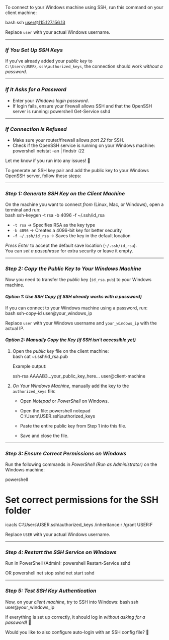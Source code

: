 To connect to your Windows machine using SSH, run this command on your client machine:  

bash
ssh user@115.127.156.13


Replace `user` with your actual Windows username.

---

### *If You Set Up SSH Keys*
If you've already added your *public key* to `C:\Users\USER\.ssh\authorized_keys`, the connection should work *without a password*.

---

### *If It Asks for a Password*
- Enter your *Windows login password*.
- If login fails, ensure your firewall allows SSH and that the OpenSSH server is running:
  powershell
  Get-Service sshd
  

---

### *If Connection Is Refused*
- Make sure your router/firewall allows *port 22* for SSH.
- Check if the OpenSSH service is running on your Windows machine:
  powershell
  netstat -an | findstr :22
  

Let me know if you run into any issues! 🚀


To generate an SSH key pair and add the public key to your Windows OpenSSH server, follow these steps:

---

### *Step 1: Generate SSH Key on the Client Machine*  
On the machine you want to connect *from* (Linux, Mac, or Windows), open a terminal and run:  
bash
ssh-keygen -t rsa -b 4096 -f ~/.ssh/id_rsa
  
- `-t rsa` → Specifies RSA as the key type  
- `-b 4096` → Creates a 4096-bit key for better security  
- `-f ~/.ssh/id_rsa` → Saves the key in the default location  

*Press Enter* to accept the default save location (`~/.ssh/id_rsa`).  
You can *set a passphrase* for extra security or leave it empty.

---

### *Step 2: Copy the Public Key to Your Windows Machine*  
Now you need to transfer the *public* key (`id_rsa.pub`) to your Windows machine.

#### *Option 1: Use SSH Copy (if SSH already works with a password)*
If you can connect to your Windows machine using a password, run:  
bash
ssh-copy-id user@your_windows_ip

Replace `user` with your Windows username and `your_windows_ip` with the actual IP.

#### *Option 2: Manually Copy the Key (if SSH isn't accessible yet)*  
1. Open the *public key* file on the client machine:  
   bash
   cat ~/.ssh/id_rsa.pub
   
   Example output:
   
   ssh-rsa AAAAB3...your_public_key_here... user@client-machine
   
2. *On Your Windows Machine*, manually add the key to the `authorized_keys` file:  
   - Open *Notepad* or *PowerShell* on Windows.
   - Open the file:
     powershell
     notepad C:\Users\USER\.ssh\authorized_keys
     
   - Paste the entire public key from Step 1 into this file.
   - Save and close the file.

---

### *Step 3: Ensure Correct Permissions on Windows*
Run the following commands in *PowerShell (Run as Administrator)* on the Windows machine:

powershell
# Set correct permissions for the SSH folder
icacls C:\Users\USER\.ssh\authorized_keys /inheritance:r /grant USER:F

Replace `USER` with your actual Windows username.

---

### *Step 4: Restart the SSH Service on Windows*
Run in PowerShell (Admin):
powershell
Restart-Service sshd

OR
powershell
net stop sshd
net start sshd


---

### *Step 5: Test SSH Key Authentication*
Now, on your *client machine*, try to SSH into Windows:
bash
ssh user@your_windows_ip

If everything is set up correctly, it should log in *without asking for a password*! 🎉  

Would you like to also configure auto-login with an SSH config file? 🚀
